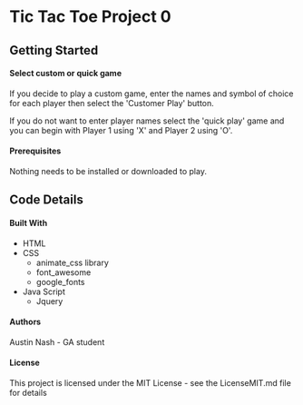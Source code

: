 # Tic Tac Toe Project 0

## Getting Started

#### Select custom or quick game
If you decide to play a custom game, enter the names and symbol of choice for each player then select the 'Customer Play' button.

If you do not want to enter player names select the 'quick play' game and you can begin with Player 1 using 'X' and Player 2 using 'O'.

#### Prerequisites
Nothing needs to be installed or downloaded to play.

## Code Details

#### Built With
* HTML
* CSS
  * animate_css library
  * font_awesome
  * google_fonts
* Java Script
  * Jquery


#### Authors
Austin Nash - GA student

#### License
This project is licensed under the MIT License - see the LicenseMIT.md file for details
